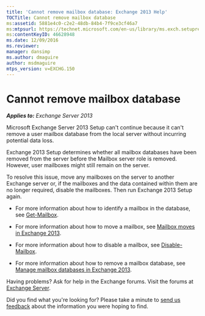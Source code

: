 ```yaml
---
title: 'Cannot remove mailbox database: Exchange 2013 Help'
TOCTitle: Cannot remove mailbox database
ms:assetid: 5881e4c0-c2e2-48db-84b4-7f9ce3cf46a7
ms:mtpsurl: https://technet.microsoft.com/en-us/library/ms.exch.setupreadiness.unwillingtoremovemailboxdatabase(v=EXCHG.150)
ms:contentKeyID: 46628948
ms.date: 12/09/2016
ms.reviewer: 
manager: dansimp
ms.author: dmaguire
author: msdmaguire
mtps_version: v=EXCHG.150
---
```


# Cannot remove mailbox database

_**Applies to:** Exchange Server 2013_

Microsoft Exchange Server 2013 Setup can't continue because it can't remove a user mailbox database from the local server without incurring potential data loss.

Exchange 2013 Setup determines whether all mailbox databases have been removed from the server before the Mailbox server role is removed. However, user mailboxes might still remain on the server.

To resolve this issue, move any mailboxes on the server to another Exchange server or, if the mailboxes and the data contained within them are no longer required, disable the mailboxes. Then run Exchange 2013 Setup again.

  - For more information about how to identify a mailbox in the database, see [Get-Mailbox](https://technet.microsoft.com/en-us/library/bb123685\(v=exchg.150\)).

  - For more information about how to move a mailbox, see [Mailbox moves in Exchange 2013](mailbox-moves-in-exchange-2013-exchange-2013-help.md).

  - For more information about how to disable a mailbox, see [Disable-Mailbox](https://technet.microsoft.com/en-us/library/aa997210\(v=exchg.150\)).

  - For more information about how to remove a mailbox database, see [Manage mailbox databases in Exchange 2013](manage-mailbox-databases-in-exchange-2013-exchange-2013-help.md).

Having problems? Ask for help in the Exchange forums. Visit the forums at [Exchange Server](https://go.microsoft.com/fwlink/p/?linkid=60612).

Did you find what you're looking for? Please take a minute to [send us feedback](mailto:exsetuphelpfeedback@microsoft.com?subject=exchange%202013%20setup%20help%20feedback) about the information you were hoping to find.
